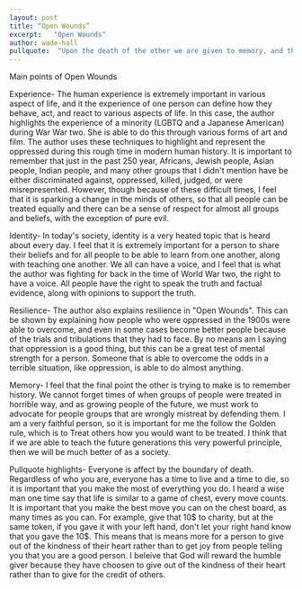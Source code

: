 ```yaml
---
layout: post
title: “Open Wounds”
excerpt:   "Open Wounds"
author: wade-hall
pullquote:  "Upon the death of the other we are given to memory, and thus to interioriza tion, since the other, outside us, is now nothing. And with the dark light of this nothing, we learn that the other resists the closure of our interiorizing memory. With the nothing of this irrevocable absence, the other appears as other, and as other for us, upon his death or at least in the anticipated possibility of a death, since death constitutes and makes manifest the limits of a me or an us who are obliged to harbor something that is greater and other than them; something outside them within them."
---
```


Main points of Open Wounds 

Experience- The human experience is extremely important in various aspect of life, and it the experience of one person can define how they behave, act, and react to various aspects of life. In this case, the author highlights the experience of a minority (LGBTQ and a  Japanese American) during War War two. She is able to do this through various forms of art and film. The author uses these techniques to highlight and represent the oppressed during this rough time in modern human history. It is important to remember that just in the past 250 year, Africans, Jewish people, Asian people, Indian people, and many other groups that I didn't mention have be either discriminated against, oppressed, killed, judged, or were misrepresented. However, though because of these difficult times, I feel that it is sparking a change in the minds of others, so that all people can be treated equally and there can be a sense of respect for almost all groups and beliefs, with the exception of pure evil. 

Identity- In today's society, identity is a very heated topic that is heard about every day. I feel that it is extremely important for a person to share their beliefs and for all people to be able to learn from one another, along with teaching one another. We all can have a voice, and I feel that is what the author was fighting for back in the time of World War two, the right to have a voice. All people have the right to speak the truth and factual evidence, along with opinions to support the truth.

Resilience- The author also explains resilience in "Open Wounds". This can be shown by explaining how people who were oppressed in the 1900s were able to overcome, and even in some cases become better people because of the trials and tribulations that they had to face. By no means am I saying that oppression is a good thing, but this can be a great test of mental strength for a person. Someone that is able to overcome the odds in a terrible situation, like oppression, is able to do almost anything.

Memory- I feel that the final point the other is trying to make is to remember history. We cannot forget times of when groups of people were treated in horrible way, and as growing people of the future, we must work to advocate for people groups that are wrongly mistreat by defending them. I am a very faithful person, so it is important for me the follow the Golden rule, which is to Treat others how you would want to be treated. I think that if we are able to teach the future generations this very powerful principle, then we will be much better of as a society. 

Pullquote highlights- Everyone is affect by the boundary of death. Regardless of who you are, everyone has a time to live and a time to die, so it is important that you make the most of everything you do. I heard a wise man one time say that life is similar to a game of chest, every move counts. It is important that you make the best move you can on the chest board, as many times as you can. For example, give that 10$ to charity, but at the same token, if you gave it with your left hand, don't let your right hand know that you gave the 10$. This means that is means more for a person to give out of the kindness of their heart rather than to get joy from people telling you that you are a good person. I beleive that God will reward the humble giver because they have choosen to give out of the kindness of their heart rather than to give for the credit of others. 
